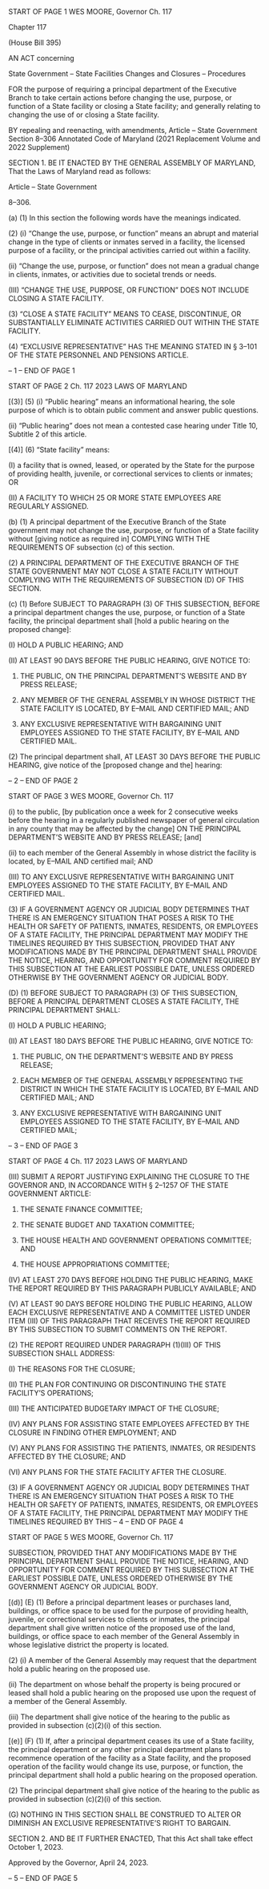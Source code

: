 START OF PAGE 1
WES MOORE, Governor Ch. 117

Chapter 117

(House Bill 395)

AN ACT concerning

State Government – State Facilities Changes and Closures – Procedures

FOR the purpose of requiring a principal department of the Executive Branch to take
certain actions before changing the use, purpose, or function of a State facility or
closing a State facility; and generally relating to changing the use of or closing a
State facility.

BY repealing and reenacting, with amendments,
Article – State Government
Section 8–306
Annotated Code of Maryland
(2021 Replacement Volume and 2022 Supplement)

SECTION 1. BE IT ENACTED BY THE GENERAL ASSEMBLY OF MARYLAND,
That the Laws of Maryland read as follows:

Article – State Government

8–306.

(a) (1) In this section the following words have the meanings indicated.

(2) (i) “Change the use, purpose, or function” means an abrupt and
material change in the type of clients or inmates served in a facility, the licensed purpose
of a facility, or the principal activities carried out within a facility.

(ii) “Change the use, purpose, or function” does not mean a gradual
change in clients, inmates, or activities due to societal trends or needs.

(III) “CHANGE THE USE, PURPOSE, OR FUNCTION” DOES NOT
INCLUDE CLOSING A STATE FACILITY.

(3) “CLOSE A STATE FACILITY” MEANS TO CEASE, DISCONTINUE, OR
SUBSTANTIALLY ELIMINATE ACTIVITIES CARRIED OUT WITHIN THE STATE
FACILITY.

(4) “EXCLUSIVE REPRESENTATIVE” HAS THE MEANING STATED IN §
3–101 OF THE STATE PERSONNEL AND PENSIONS ARTICLE.

– 1 –
END OF PAGE 1

START OF PAGE 2
Ch. 117 2023 LAWS OF MARYLAND

[(3)] (5) (i) “Public hearing” means an informational hearing, the sole
purpose of which is to obtain public comment and answer public questions.

(ii) “Public hearing” does not mean a contested case hearing under
Title 10, Subtitle 2 of this article.

[(4)] (6) “State facility” means:

(I) a facility that is owned, leased, or operated by the State for the
purpose of providing health, juvenile, or correctional services to clients or inmates; OR

(II) A FACILITY TO WHICH 25 OR MORE STATE EMPLOYEES ARE
REGULARLY ASSIGNED.

(b) (1) A principal department of the Executive Branch of the State
government may not change the use, purpose, or function of a State facility without [giving
notice as required in] COMPLYING WITH THE REQUIREMENTS OF subsection (c) of this
section.

(2) A PRINCIPAL DEPARTMENT OF THE EXECUTIVE BRANCH OF THE
STATE GOVERNMENT MAY NOT CLOSE A STATE FACILITY WITHOUT COMPLYING
WITH THE REQUIREMENTS OF SUBSECTION (D) OF THIS SECTION.

(c) (1) Before SUBJECT TO PARAGRAPH (3) OF THIS SUBSECTION,
BEFORE a principal department changes the use, purpose, or function of a State facility,
the principal department shall [hold a public hearing on the proposed change]:

(I) HOLD A PUBLIC HEARING; AND

(II) AT LEAST 90 DAYS BEFORE THE PUBLIC HEARING, GIVE
NOTICE TO:

1. THE PUBLIC, ON THE PRINCIPAL DEPARTMENT’S
WEBSITE AND BY PRESS RELEASE;

2. ANY MEMBER OF THE GENERAL ASSEMBLY IN WHOSE
DISTRICT THE STATE FACILITY IS LOCATED, BY E–MAIL AND CERTIFIED MAIL; AND

3. ANY EXCLUSIVE REPRESENTATIVE WITH BARGAINING
UNIT EMPLOYEES ASSIGNED TO THE STATE FACILITY, BY E–MAIL AND CERTIFIED
MAIL.

(2) The principal department shall, AT LEAST 30 DAYS BEFORE THE
PUBLIC HEARING, give notice of the [proposed change and the] hearing:

– 2 –
END OF PAGE 2

START OF PAGE 3
WES MOORE, Governor Ch. 117

(i) to the public, [by publication once a week for 2 consecutive weeks
before the hearing in a regularly published newspaper of general circulation in any county
that may be affected by the change] ON THE PRINCIPAL DEPARTMENT’S WEBSITE AND
BY PRESS RELEASE; [and]

(ii) to each member of the General Assembly in whose district the
facility is located, by E–MAIL AND certified mail; AND

(III) TO ANY EXCLUSIVE REPRESENTATIVE WITH BARGAINING
UNIT EMPLOYEES ASSIGNED TO THE STATE FACILITY, BY E–MAIL AND CERTIFIED
MAIL.

(3) IF A GOVERNMENT AGENCY OR JUDICIAL BODY DETERMINES
THAT THERE IS AN EMERGENCY SITUATION THAT POSES A RISK TO THE HEALTH OR
SAFETY OF PATIENTS, INMATES, RESIDENTS, OR EMPLOYEES OF A STATE FACILITY,
THE PRINCIPAL DEPARTMENT MAY MODIFY THE TIMELINES REQUIRED BY THIS
SUBSECTION, PROVIDED THAT ANY MODIFICATIONS MADE BY THE PRINCIPAL
DEPARTMENT SHALL PROVIDE THE NOTICE, HEARING, AND OPPORTUNITY FOR
COMMENT REQUIRED BY THIS SUBSECTION AT THE EARLIEST POSSIBLE DATE,
UNLESS ORDERED OTHERWISE BY THE GOVERNMENT AGENCY OR JUDICIAL BODY.

(D) (1) BEFORE SUBJECT TO PARAGRAPH (3) OF THIS SUBSECTION,
BEFORE A PRINCIPAL DEPARTMENT CLOSES A STATE FACILITY, THE PRINCIPAL
DEPARTMENT SHALL:

(I) HOLD A PUBLIC HEARING;

(II) AT LEAST 180 DAYS BEFORE THE PUBLIC HEARING, GIVE
NOTICE TO:

1. THE PUBLIC, ON THE DEPARTMENT’S WEBSITE AND BY
PRESS RELEASE;

2. EACH MEMBER OF THE GENERAL ASSEMBLY
REPRESENTING THE DISTRICT IN WHICH THE STATE FACILITY IS LOCATED, BY
E–MAIL AND CERTIFIED MAIL; AND

3. ANY EXCLUSIVE REPRESENTATIVE WITH BARGAINING
UNIT EMPLOYEES ASSIGNED TO THE STATE FACILITY, BY E–MAIL AND CERTIFIED
MAIL;

– 3 –
END OF PAGE 3

START OF PAGE 4
Ch. 117 2023 LAWS OF MARYLAND

(III) SUBMIT A REPORT JUSTIFYING EXPLAINING THE CLOSURE
TO THE GOVERNOR AND, IN ACCORDANCE WITH § 2–1257 OF THE STATE
GOVERNMENT ARTICLE:

1. THE SENATE FINANCE COMMITTEE;

2. THE SENATE BUDGET AND TAXATION COMMITTEE;

3. THE HOUSE HEALTH AND GOVERNMENT
OPERATIONS COMMITTEE; AND

4. THE HOUSE APPROPRIATIONS COMMITTEE;

(IV) AT LEAST 270 DAYS BEFORE HOLDING THE PUBLIC
HEARING, MAKE THE REPORT REQUIRED BY THIS PARAGRAPH PUBLICLY
AVAILABLE; AND

(V) AT LEAST 90 DAYS BEFORE HOLDING THE PUBLIC HEARING,
ALLOW EACH EXCLUSIVE REPRESENTATIVE AND A COMMITTEE LISTED UNDER ITEM
(III) OF THIS PARAGRAPH THAT RECEIVES THE REPORT REQUIRED BY THIS
SUBSECTION TO SUBMIT COMMENTS ON THE REPORT.

(2) THE REPORT REQUIRED UNDER PARAGRAPH (1)(III) OF THIS
SUBSECTION SHALL ADDRESS:

(I) THE REASONS FOR THE CLOSURE;

(II) THE PLAN FOR CONTINUING OR DISCONTINUING THE STATE
FACILITY’S OPERATIONS;

(III) THE ANTICIPATED BUDGETARY IMPACT OF THE CLOSURE;

(IV) ANY PLANS FOR ASSISTING STATE EMPLOYEES AFFECTED
BY THE CLOSURE IN FINDING OTHER EMPLOYMENT; AND

(V) ANY PLANS FOR ASSISTING THE PATIENTS, INMATES, OR
RESIDENTS AFFECTED BY THE CLOSURE; AND

(VI) ANY PLANS FOR THE STATE FACILITY AFTER THE CLOSURE.

(3) IF A GOVERNMENT AGENCY OR JUDICIAL BODY DETERMINES
THAT THERE IS AN EMERGENCY SITUATION THAT POSES A RISK TO THE HEALTH OR
SAFETY OF PATIENTS, INMATES, RESIDENTS, OR EMPLOYEES OF A STATE FACILITY,
THE PRINCIPAL DEPARTMENT MAY MODIFY THE TIMELINES REQUIRED BY THIS
– 4 –
END OF PAGE 4

START OF PAGE 5
WES MOORE, Governor Ch. 117

SUBSECTION, PROVIDED THAT ANY MODIFICATIONS MADE BY THE PRINCIPAL
DEPARTMENT SHALL PROVIDE THE NOTICE, HEARING, AND OPPORTUNITY FOR
COMMENT REQUIRED BY THIS SUBSECTION AT THE EARLIEST POSSIBLE DATE,
UNLESS ORDERED OTHERWISE BY THE GOVERNMENT AGENCY OR JUDICIAL BODY.

[(d)] (E) (1) Before a principal department leases or purchases land,
buildings, or office space to be used for the purpose of providing health, juvenile, or
correctional services to clients or inmates, the principal department shall give written
notice of the proposed use of the land, buildings, or office space to each member of the
General Assembly in whose legislative district the property is located.

(2) (i) A member of the General Assembly may request that the
department hold a public hearing on the proposed use.

(ii) The department on whose behalf the property is being procured
or leased shall hold a public hearing on the proposed use upon the request of a member of
the General Assembly.

(iii) The department shall give notice of the hearing to the public as
provided in subsection (c)(2)(i) of this section.

[(e)] (F) (1) If, after a principal department ceases its use of a State facility,
the principal department or any other principal department plans to recommence operation
of the facility as a State facility, and the proposed operation of the facility would change its
use, purpose, or function, the principal department shall hold a public hearing on the
proposed operation.

(2) The principal department shall give notice of the hearing to the public
as provided in subsection (c)(2)(i) of this section.

(G) NOTHING IN THIS SECTION SHALL BE CONSTRUED TO ALTER OR
DIMINISH AN EXCLUSIVE REPRESENTATIVE’S RIGHT TO BARGAIN.

SECTION 2. AND BE IT FURTHER ENACTED, That this Act shall take effect
October 1, 2023.

Approved by the Governor, April 24, 2023.

– 5 –
END OF PAGE 5